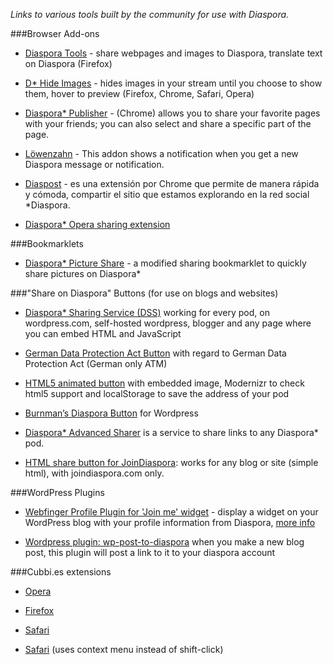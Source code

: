 _Links to various tools built by the community for use with Diaspora._

###Browser Add-ons

* [Diaspora Tools](http://geniusmusings.wordpress.com/diaspora-tools/) - share webpages and images to Diaspora, translate text on Diaspora (Firefox)

*  [D* Hide Images](http://bit.ly/pWcCYN) - hides images in your stream until you choose to show them, hover to preview (Firefox, Chrome, Safari, Opera)

*   [Diaspora* Publisher](https://chrome.google.com/webstore/detail/pgblolfhnddeobmfgjhckddncbbfnlim?hl=fr) - (Chrome) allows you to share your favorite pages with your friends; you can also select and share a specific part of the page.
    
*   [Löwenzahn](https://addons.mozilla.org/en-US/firefox/addon/lowenzahn/?src=api) - This addon shows a notification when you get a new Diaspora message or notification.

*   [Diaspost](http://soycodigo.wordpress.com/diaspost/) - es una extensión por Chrome que permite de manera rápida y cómoda, compartir el sitio que estamos explorando en la red social *Diaspora.

*   [Diaspora* Opera sharing extension](http://my.opera.com/coreymwamba/blog/2011/09/07/diaspora-opera-sharing-extension)

###Bookmarklets

*  [Diaspora* Picture Share](http://diasporapictureshare.blogspot.com/) - a modified sharing bookmarklet to quickly share pictures on Diaspora*

###"Share on Diaspora" Buttons (for use on blogs and websites)

*   [Diaspora* Sharing Service (DSS)](http://www.basshero.org/page/show/dss) working for every pod, on wordpress.com, self-hosted wordpress, blogger and any page where you can embed HTML and JavaScript 

*   [German Data Protection Act Button](http://blog.pgs-info.de/index.php/2011/08/24/social-media-buttons-datenschutzkonform) with regard to German Data Protection Act (German only ATM)

*   [HTML5 animated button](http://bit.ly/nUM4c0) with embedded image, Modernizr to check html5 support and localStorage to save the address of your pod

*   [Burnman’s Diaspora Button](http://theburnman.com/wordpress-plugins/burnmans-diaspora-button/) for Wordpress

*   [Diaspora* Advanced Sharer](http://sharetodiaspora.github.com/about/) is a service to share links to any Diaspora* pod.

*   [HTML share button for JoinDiaspora](http://pastebin.com/PxrFauH8): works for any blog or site (simple html), with joindiaspora.com only.


###WordPress Plugins

*  [Webfinger Profile Plugin for 'Join me' widget](http://wordpress.org/extend/plugins/webfinger-profile/) - display a widget on your WordPress blog with your profile information from Diaspora, [more info](http://blog.duthied.com/2011/08/30/webfinger-profile-plugin/)

*   [Wordpress plugin: wp-post-to-diaspora](https://github.com/diaspora/wp-post-to-diaspora) when you make a new blog post, this plugin will post a link to it to your diaspora account


###Cubbi.es extensions 
    
*   [Opera](http://bit.ly/nPBzuk)
    
*   [Firefox](http://addons.mozilla.org/firefox/addon/cubbies/)
    
*   [Safari](http://github.com/gattonero/cubbies-safari)
    
*   [Safari](http://github.com/duthied/Cubbi.es-Safari-Extension) (uses context menu instead of shift-click) 

